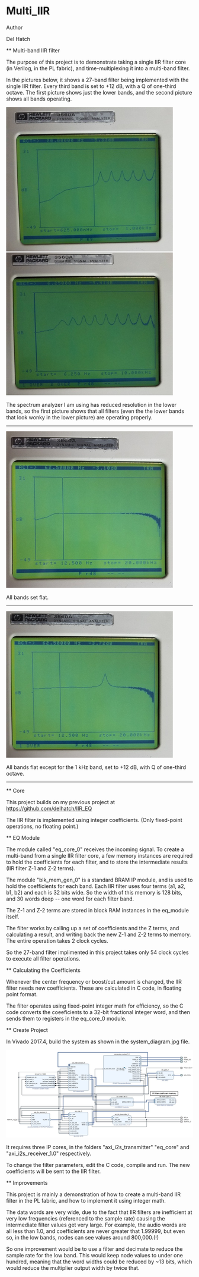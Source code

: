 # Multi_IIR

Author

Del Hatch

** Multi-band IIR filter

The purpose of this project is to demonstrate taking a single IIR filter core (in Verilog, in the PL fabric), and time-multiplexing it into a multi-band filter.

In the pictures below, it shows a 27-band filter being implemented with the single IIR filter. Every third band is set to +12 dB, with a Q of one-third octave. The first picture shows just the lower bands, and the second picture shows all bands operating.

![screenshot](https://github.com/delhatch/Multi_IIR/blob/master/low.jpg)
![screenshot](https://github.com/delhatch/Multi_IIR/blob/master/peaks.jpg)

The spectrum analyzer I am using has reduced resolution in the lower bands, so the first picture shows that all filters (even the the lower bands that look wonky in the lower picture) are operating properly.

-----------------------------------------------------

![screenshot](https://github.com/delhatch/Multi_IIR/blob/master/flat.jpg)

All bands set flat.

-----------------------------------------------------

![screenshot](https://github.com/delhatch/Multi_IIR/blob/master/1k.jpg)

All bands flat except for the 1 kHz band, set to +12 dB, with Q of one-third octave.

-----------------------------------------------------

** Core

This project builds on my previous project at https://github.com/delhatch/IIR_EQ

The IIR filter is implemented using integer coefficients. (Only fixed-point operations, no floating point.)

** EQ Module

The module called "eq_core_0" receives the incoming signal. To create a multi-band from a single IIR filter core, a few memory instances are required to hold the coefficients for each filter, and to store the intermediate results (IIR filter Z-1 and Z-2 terms).

The module "blk_mem_gen_0" is a standard BRAM IP module, and is used to hold the coefficients for each band. Each IIR filter uses four terms (a1, a2, b1, b2) and each is 32 bits wide. So the width of this memory is 128 bits, and 30 words deep -- one word for each filter band.

The Z-1 and Z-2 terms are stored in block RAM instances in the eq_module itself.

The filter works by calling up a set of coefficients and the Z terms, and calculating a result, and writing back the new Z-1 and Z-2 terms to memory. The entire operation takes 2 clock cycles.

So the 27-band filter implimented in this project takes only 54 clock cycles to execute all filter operations.

** Calculating the Coefficients

Whenever the center frequency or boost/cut amount is changed, the IIR filter needs new coefficients. These are calculated in C code, in floating point format.

The filter operates using fixed-point integer math for efficiency, so the C code converts the coeeficients to a 32-bit fractional integer word, and then sends them to registers in the eq_core_0 module.

** Create Project

In Vivado 2017.4, build the system as shown in the system_diagram.jpg file.

![system diagram](https://github.com/delhatch/Multi_IIR/blob/master/system_architecture.JPG)

It requires three IP cores, in the folders "axi_i2s_transmitter" "eq_core" and "axi_i2s_receiver_1.0" respectively.

To change the filter parameters, edit the C code, compile and run. The new coefficients will be sent to the IIR filter.

** Improvements

This project is mainly a demonstration of how to create a multi-band IIR filter in the PL fabric, and how to implement it using integer math.

The data words are very wide, due to the fact that IIR filters are inefficient at very low frequencies (referenced to the sample rate) causing the intermediate filter values get very large. For example, the audio words are all less than 1.0, and coefficients are never greater that 1.99999, but even so, in the low bands, nodes can see values around 800,000.(!)

So one improvement would be to use a filter and decimate to reduce the sample rate for the low band. This would keep node values to under one hundred, meaning that the word widths could be reduced by ~13 bits, which would reduce the multiplier output width by twice that.
